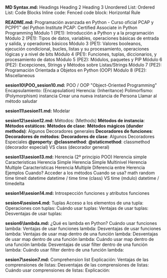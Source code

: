 **MD Syntax.md:**
Headings
Heading 2
Heading 3
Unordered List:
Ordered List:
Code Blocks
Inline code:
Fenced code block:
Horizontal Rule

**README.md:**
Programación avanzada en Python - Curso oficial PCAP y PCPP1™ del Python Institute
PCAP: Certified Associate in Python Programming
Módulo 1 (PE1): Introducción a Python y a la programación
Módulo 2 (PE1): Tipos de datos, variables, operaciones básicas de entrada y salida, y operadores básicos
Módulo 3 (PE1): Valores booleanos, ejecución condicional, bucles, listas y su procesamiento, operaciones lógicas y a nivel de bits
Módulo 4 (PE1): Funciones, tuplas, diccionarios, y procesamiento de datos
Módulo 5 (PE2): Módulos, paquetes y PIP
Módulo 6 (PE2): Excepciones, Strings y Métodos sobre Listas/Strings
Módulo 7 (PE2): Programación Orientada a Objetos en Python (OOP)
Módulo 8 (PE2): Miscellaneous

**sesion10\POO_sesion10.md:**
POO / OOP "Object-Oriented Programming"
Encapsulamiento: (Encapsulation)
Herencia: (Inheritance)
Polimorfismo: (Polymorphism)
instancia
Crear una nueva instancia de Persona
Llamar al método saludar

**sesion11\sesion11.md:**
Modelar

**sesion12\sesion12.md:**
Métodos: (Methods)
**Métodos de instancia**:
**Métodos estáticos**:
**Métodos de clase**:
**Métodos mágicos (dunder methods)**:
Algunos Decoradores generales
**Decoradores de funciones**:
**Decoradores de métodos**:
**Decoradores de clase**:
Algunos Decoradores Especiales
**@property**:
**@classmethod**:
**@staticmethod**:
classmethod (decorador especial) VS class (decorador general)

**sesion13\sesion13.md:**
Herencia (2º principio POO)
Herencia simple
Caracteristicas Herencia Simple
Herencia Simple Multinivel
Herencia Multiple
Caracteristicas Herencia Multiple
Diferencia entre Herencia
Ejemplos
Cuando?
Acceder a los métodos
Cuando se usa?
math
random
time
timeit
datetime
datetime / time
time (class) VS time (mdulo)
datetime / timedelta

**sesion14\sesion14.md:**
Introspección
funciones y atributos
funciones

**sesion4\sesion4.md:**
Tuplas
Acceso a los elementos de una tupla:
Operaciones con tuplas:
Cuándo usar tuplas:
Ventajas de usar tuplas:
Desventajas de usar tuplas:

**sesion6\lambda.md:**
¿Qué es lambda en Python?
Cuándo usar funciones lambda:
Ventajas de usar funciones lambda:
Desventajas de usar funciones lambda:
Ventajas de usar map dentro de una función lambda:
Desventajas de usar map dentro de una función lambda:
Cuándo usar map dentro de una función lambda:
Desventajas de usar filter dentro de una función lambda:
Cuándo usar filter dentro de una función lambda:

**sesion7\sesion7.md:**
Comprehension list
Explicación:
Ventajas de las comprensiones de listas:
Desventajas de las comprensiones de listas:
Cuándo usar comprensiones de listas:
Explicación:
